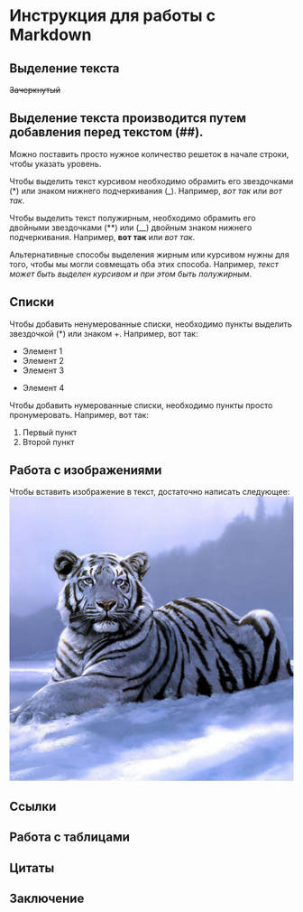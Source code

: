 # Инструкция для работы с Markdown

## Выделение текста
~~Зачеркнутый~~

## Выделение текста производится путем добавления перед текстом (##).
Можно поставить просто нужное количество решеток в начале строки, чтобы указать уровень.

Чтобы выделить текст курсивом необходимо обрамить его звездочками (*) или знаком нижнего подчеркивания (_). Например, *вот так* или _вот так_.

Чтобы выделить текст полужирным, необходимо обрамить его двойными звездочками (**) или (__) двойным знаком нижнего подчеркивания. Например, **вот так** или _вот так_.

Альтернативные способы выделения жирным или курсивом нужны для того, чтобы мы могли совмещать оба этих способа. Например, _текст может быть выделен курсивом и при этом быть *полужирным*_.

## Списки

Чтобы добавить ненумерованные списки, необходимо пункты выделить звездочкой (*) или знаком +. Например, вот так:
* Элемент 1
* Элемент 2
* Элемент 3
+ Элемент 4

Чтобы добавить нумерованные списки, необходимо пункты просто пронумеровать. Например, вот так:
1. Первый пункт
2. Второй пункт

## Работа с изображениями

Чтобы вставить изображение в текст, достаточно написать следующее: ![Привет, это tigr!](tigr.jpg)

## Ссылки

## Работа с таблицами

## Цитаты

## Заключение
